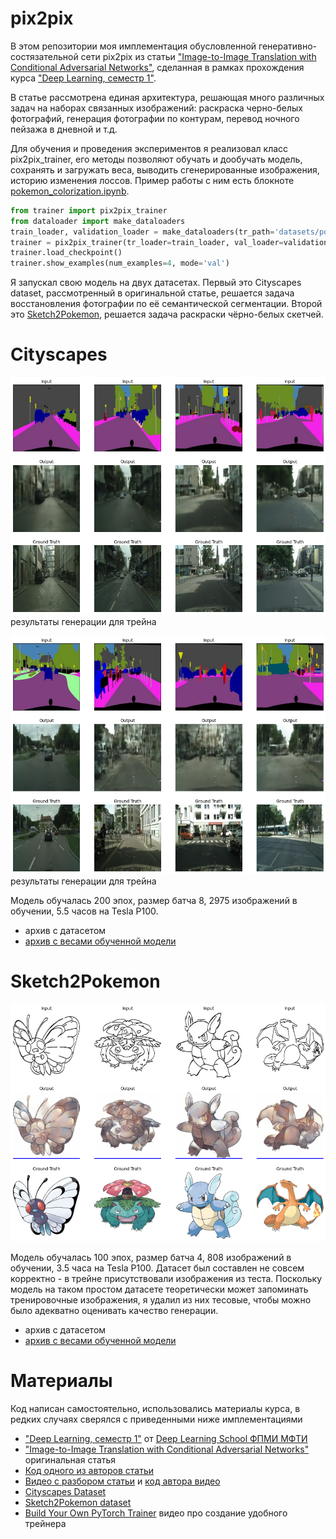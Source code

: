 # pix2pix
В этом репозитории моя имплементация обусловленной генеративно-состязательной сети pix2pix из статьи ["Image-to-Image Translation with Conditional Adversarial Networks"](https://arxiv.org/abs/1611.07004), сделанная в рамках прохождения курса ["Deep Learning, семестр 1"](https://stepik.org/course/91157/).

В статье рассмотрена единая архитектура, решающая много различных задач на наборах связанных изображений: раскраска черно-белых фотографий, генерация фотографии по контурам, перевод ночного пейзажа в дневной и т.д.

Для обучения и проведения экспериментов я реализовал класс pix2pix_trainer, его методы позволяют обучать и дообучать модель, сохранять и загружать веса, выводить сгенерированные изображения, историю изменения лоссов. Пример работы с ним есть блокноте [pokemon_colorization.ipynb](https://github.com/iwassily/pix2pix/blob/main/pokemon_colorization.ipynb).
```python
from trainer import pix2pix_trainer
from dataloader import make_dataloaders
train_loader, validation_loader = make_dataloaders(tr_path='datasets/pokemon/tr/', val_path='datasets/pokemon/val')
trainer = pix2pix_trainer(tr_loader=train_loader, val_loader=validation_loader, checkpoint_path='models/pokemon')
trainer.load_checkpoint()
trainer.show_examples(num_examples=4, mode='val')
```

Я запускал свою модель на двух датасетах. Первый это Cityscapes dataset, рассмотренный в оригинальной статье, решается задача восстановления фотографии по её семантической сегментации.
Второй это [Sketch2Pokemon](https://www.kaggle.com/norod78/sketch2pokemon), решается задача раскраски чёрно-белых скетчей.
# Cityscapes
![результаты](https://github.com/iwassily/pix2pix/blob/main/examples/cityscapes_train.png)
результаты генерации для трейна

![результаты](https://github.com/iwassily/pix2pix/blob/main/examples/cityscapes_val.png)
результаты генерации для трейна

Модель обучалась 200 эпох, размер батча 8, 2975 изображений в обучении, 5.5 часов на Tesla P100. 
* архив с датасетом
* [архив с весами обученной модели](https://drive.google.com/file/d/1-1BBha6TeSAeZcdi-v-rK28vxGWxwI0P/view?usp=sharing)

# Sketch2Pokemon
![Резкльтаты](https://github.com/iwassily/pix2pix/blob/main/examples/pokemons.png)

Модель обучалась 100 эпох, размер батча 4, 808 изображений в обучении, 3.5 часа на Tesla P100. 
Датасет был составлен не совсем корректно - в трейне присутствовали изображения из теста. Поскольку модель на таком простом датасете теоретически может запоминать тренировочные изображения, я удалил из них тесовые, чтобы можно было адекватно оценивать качество генерации.
* архив с датасетом
* [архив с весами обученной модели](https://drive.google.com/file/d/1D3YY519p3JcYAHxfn82VX1eyio_FiK18/view?usp=sharing)


# Материалы
Код написан самостоятельно, использовались материалы курса, в редких случаях сверялся с приведенными ниже имплементациями 
* ["Deep Learning, семестр 1"](https://stepik.org/course/91157/) от [Deep Learning School ФПМИ МФТИ](https://www.dlschool.org/)
* ["Image-to-Image Translation with Conditional Adversarial Networks"](https://arxiv.org/abs/1611.07004) оригинальная статья
* [Код одного из авторов статьи](https://github.com/junyanz/pytorch-CycleGAN-and-pix2pix/)
* [Видео с разбором статьи](https://www.youtube.com/watch?v=9SGs4Nm0VR4) и [код автора видео](https://github.com/aladdinpersson/Machine-Learning-Collection/tree/master/ML/Pytorch/GANs/Pix2Pix)
* [Cityscapes Dataset](https://people.eecs.berkeley.edu/~taesung_park/CycleGAN/datasets/cityscapes.zip)
* [Sketch2Pokemon dataset](https://www.kaggle.com/norod78/sketch2pokemon)
* [Build Your Own PyTorch Trainer](https://www.youtube.com/watch?v=8ua0qfbPnfk) видео про создание удобного трейнера
